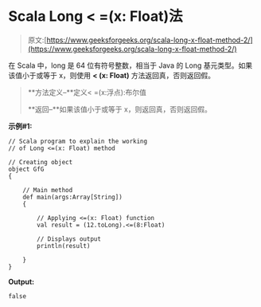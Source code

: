 # Scala Long < =(x: Float)法

> 原文:[https://www.geeksforgeeks.org/scala-long-x-float-method-2/](https://www.geeksforgeeks.org/scala-long-x-float-method-2/)

在 Scala 中，long 是 64 位有符号整数，相当于 Java 的 Long 基元类型。如果该值小于或等于 x，则使用 **< (x: Float)** 方法返回真，否则返回假。

> **方法定义–**定义< =(x:浮点):布尔值
> 
> **返回–**如果该值小于或等于 x，则返回真，否则返回假。

**示例#1:**

```
// Scala program to explain the working 
// of Long <=(x: Float) method

// Creating object
object GfG
{ 

    // Main method
    def main(args:Array[String])
    {

        // Applying <=(x: Float) function
        val result = (12.toLong).<=(8:Float)

        // Displays output
        println(result)

    }
} 
```

**Output:**

```
false

```